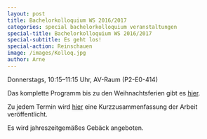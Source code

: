 ```yaml
---
layout: post
title: Bachelorkolloquium WS 2016/2017
categories: special bachelorkolloquium veranstaltungen
special-title: Bachelorkolloquium WS 2016/2017
special-subtitle: Es geht los!
special-action: Reinschauen
image: /images/Kolloq.jpg
author: Arne
---
```


Donnerstags, 10:15–11:15 Uhr, AV-Raum (P2-E0-414)

Das komplette Programm bis zu den Weihnachtsferien gibt es [hier](/bachelorkolloquium/veranstaltungen/2016/10/07/bachelorkolloq.html).

Zu jedem Termin wird [hier](/vereinsleben/bachelorkolloquium.html) eine Kurzzusammenfassung der Arbeit veröffentlicht.

Es wird jahreszeitgemäßes Gebäck angeboten.
